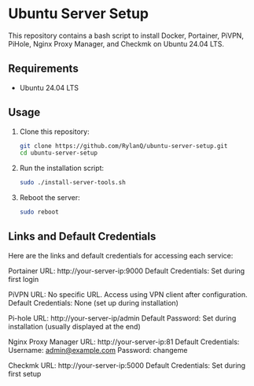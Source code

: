 # Ubuntu Server Setup

This repository contains a bash script to install Docker, Portainer, PiVPN, PiHole, Nginx Proxy Manager, and Checkmk on Ubuntu 24.04 LTS.

## Requirements
- Ubuntu 24.04 LTS

## Usage

1. Clone this repository:
   ```bash
   git clone https://github.com/RylanQ/ubuntu-server-setup.git
   cd ubuntu-server-setup
2. Run the installation script:
   ```bash
   sudo ./install-server-tools.sh

3. Reboot the server:
   ```bash
   sudo reboot

## Links and Default Credentials

Here are the links and default credentials for accessing each service:

Portainer
URL: http://your-server-ip:9000
Default Credentials: Set during first login

PiVPN
URL: No specific URL. Access using VPN client after configuration.
Default Credentials: None (set up during installation)

Pi-hole
URL: http://your-server-ip/admin
Default Password: Set during installation (usually displayed at the end)

Nginx Proxy Manager
URL: http://your-server-ip:81
Default Credentials:
Username: admin@example.com
Password: changeme

Checkmk
URL: http://your-server-ip:5000
Default Credentials: Set during first setup
